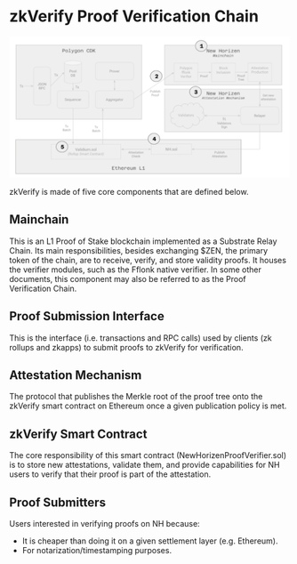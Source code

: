 # zkVerify Proof Verification Chain

![alt_text](./img/nharch.png)

zkVerify is made of five core components that are defined below.

## Mainchain
This is an L1 Proof of Stake blockchain implemented as a Substrate Relay Chain. Its main responsibilities, besides exchanging $ZEN, the primary token of the chain, are to receive, verify, and store validity proofs.  It houses the verifier modules, such as the Fflonk native verifier.  In some other documents, this component may also be referred to as the Proof Verification Chain.

## Proof Submission Interface
This is the interface (i.e. transactions and RPC calls) used by clients (zk rollups and zkapps) to submit proofs to zkVerify for verification.

## Attestation Mechanism
The protocol that publishes the Merkle root of the proof tree onto the zkVerify smart contract on Ethereum once a given publication policy is met.

## zkVerify Smart Contract
The core responsibility of this smart contract (NewHorizenProofVerifier.sol) is to store new attestations, validate them, and provide capabilities for NH users to verify that their proof is part of the attestation.

## Proof Submitters
Users interested in verifying proofs on NH because:
 - It is cheaper than doing it on a given settlement layer (e.g. Ethereum).
 - For notarization/timestamping purposes.
